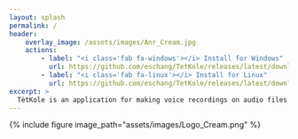 ```yaml
---
layout: splash
permalink: /
header:
    overlay_image: /assets/images/Anr_Cream.jpg
    actions:
        - label: "<i class='fab fa-windows'></i> Install for Windows"
          url: https://github.com/eschang/TetKole/releases/latest/download/TetKole-windows-x64-installer.exe
        - label: "<i class='fab fa-linux'></i> Install for Linux"
          url: https://github.com/eschang/TetKole/releases/latest/download/TetKole-linux.tar.gz
excerpt: >
  TètKole is an application for making voice recordings on audio files <br />
---
```


{% include figure image_path="assets/images/Logo_Cream.png" %}
